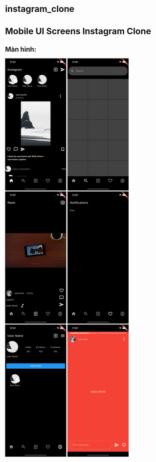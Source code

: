 # instagram_clone

# Mobile UI Screens Instagram Clone

## Màn hình:

<img src="/images/home.png" alt="HomePage" width="200">
<img src="/images/search.png" alt="SearchPage" width="200">
<img src="/images/reels.png" alt="ReelPage" width="200">
<img src="/images/noti.png" alt="NotiPage" width="200">
<img src="/images/profile.png" alt="ProfilePage" width="200">
<img src="/images/story.png" alt="StoryPage" width="200">
